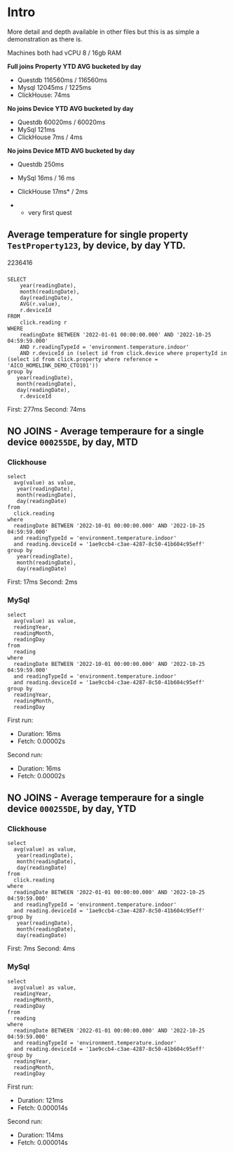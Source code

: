 # Intro

More detail and depth available in other files but this is as simple a demonstration as there is.

Machines both had vCPU 8 / 16gb RAM

**Full joins Property YTD AVG bucketed by day**
- Questdb 116560ms / 116560ms
- Mysql 12045ms / 1225ms
- ClickHouse: 74ms

**No joins Device YTD AVG bucketed by day**
- Questdb 60020ms / 60020ms
- MySql 121ms
- ClickHouse 7ms / 4ms

**No joins Device MTD AVG bucketed by day**
- Questdb 250ms
- MySql 16ms / 16 ms
- ClickHouse 17ms* / 2ms

- * very first quest

## Average temperature for single property `TestProperty123`, by device, by day YTD.

 2236416

###

```
SELECT
    year(readingDate),
    month(readingDate),
    day(readingDate),
    AVG(r.value),
    r.deviceId
FROM
    click.reading r
WHERE
    readingDate BETWEEN '2022-01-01 00:00:00.000' AND '2022-10-25 04:59:59.000'
    AND r.readingTypeId = 'environment.temperature.indoor'
    AND r.deviceId in (select id from click.device where propertyId in (select id from click.property where reference = 'AICO_HOMELINK_DEMO_CTO101'))
group by
   year(readingDate),
   month(readingDate),
   day(readingDate),
    r.deviceId
```

First: 277ms
Second: 74ms

## NO JOINS - Average temperaure for a single device `000255DE`, by day, MTD

### Clickhouse

```
select
  avg(value) as value,
   year(readingDate),
   month(readingDate),
   day(readingDate)
from
  click.reading
where
  readingDate BETWEEN '2022-10-01 00:00:00.000' AND '2022-10-25 04:59:59.000'
  and readingTypeId = 'environment.temperature.indoor'
  and reading.deviceId = '1ae9ccb4-c3ae-4287-8c50-41b604c95eff'
group by
   year(readingDate),
   month(readingDate),
   day(readingDate)
```

First: 17ms
Second: 2ms

### MySql

```
select
  avg(value) as value,
  readingYear,
  readingMonth,
  readingDay
from
  reading
where
  readingDate BETWEEN '2022-10-01 00:00:00.000' AND '2022-10-25 04:59:59.000'
  and readingTypeId = 'environment.temperature.indoor'
  and reading.deviceId = '1ae9ccb4-c3ae-4287-8c50-41b604c95eff'
group by
  readingYear,
  readingMonth,
  readingDay

```

First run:
- Duration: 16ms
- Fetch: 0.00002s

Second run:
- Duration: 16ms
- Fetch: 0.00002s

## NO JOINS - Average temperaure for a single device `000255DE`, by day, YTD

### Clickhouse

```
select
  avg(value) as value,
   year(readingDate),
   month(readingDate),
   day(readingDate)
from
  click.reading
where
  readingDate BETWEEN '2022-01-01 00:00:00.000' AND '2022-10-25 04:59:59.000'
  and readingTypeId = 'environment.temperature.indoor'
  and reading.deviceId = '1ae9ccb4-c3ae-4287-8c50-41b604c95eff'
group by
   year(readingDate),
   month(readingDate),
   day(readingDate)
```

First: 7ms
Second: 4ms



### MySql

```
select
  avg(value) as value,
  readingYear,
  readingMonth,
  readingDay
from
  reading
where
  readingDate BETWEEN '2022-01-01 00:00:00.000' AND '2022-10-25 04:59:59.000'
  and readingTypeId = 'environment.temperature.indoor'
  and reading.deviceId = '1ae9ccb4-c3ae-4287-8c50-41b604c95eff'
group by
  readingYear,
  readingMonth,
  readingDay

```

First run:
- Duration: 121ms
- Fetch: 0.000014s

Second run:
- Duration: 114ms
- Fetch: 0.000014s
